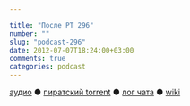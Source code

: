 ```yaml
---

title: "После РТ 296"
number: ""
slug: "podcast-296"
date: 2012-07-07T18:24:00+03:00
comments: true
categories: podcast
---
```

[аудио](http://cdn.radio-t.com/rt296post.mp3) ● [пиратский torrent](http://pirates.radio-t.com/torrents/rt296post.mp3.torrent) ● [лог чата](http://chat.radio-t.com/logs/radio-t-296.html) ● [wiki](http://wiki.radio-t.com/%D0%9F%D0%BE%D1%81%D0%BB%D0%B5_%D0%A0%D0%A2_296) <audio src="http://cdn.radio-t.com/rt296post.mp3" preload="none">
